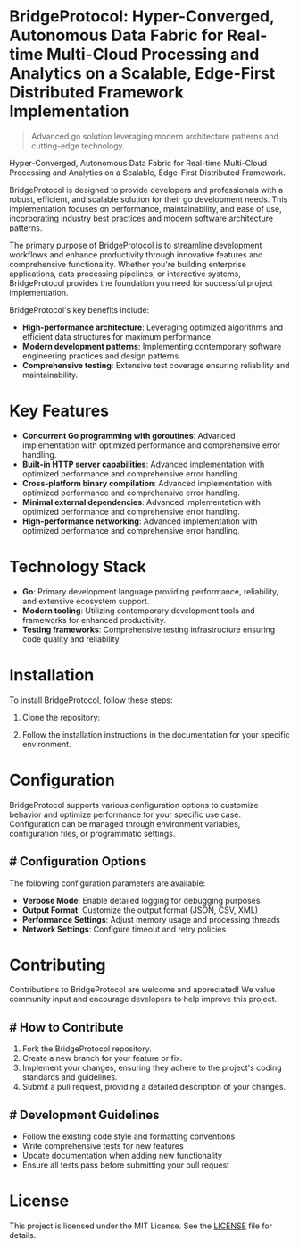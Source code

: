 <!-- fallback_BridgeProtocol_20251028204201_75681 -->

# BridgeProtocol: Hyper-Converged, Autonomous Data Fabric for Real-time Multi-Cloud Processing and Analytics on a Scalable, Edge-First Distributed Framework Implementation
> Advanced go solution leveraging modern architecture patterns and cutting-edge technology.

Hyper-Converged, Autonomous Data Fabric for Real-time Multi-Cloud Processing and Analytics on a Scalable, Edge-First Distributed Framework.

BridgeProtocol is designed to provide developers and professionals with a robust, efficient, and scalable solution for their go development needs. This implementation focuses on performance, maintainability, and ease of use, incorporating industry best practices and modern software architecture patterns.

The primary purpose of BridgeProtocol is to streamline development workflows and enhance productivity through innovative features and comprehensive functionality. Whether you're building enterprise applications, data processing pipelines, or interactive systems, BridgeProtocol provides the foundation you need for successful project implementation.

BridgeProtocol's key benefits include:

* **High-performance architecture**: Leveraging optimized algorithms and efficient data structures for maximum performance.
* **Modern development patterns**: Implementing contemporary software engineering practices and design patterns.
* **Comprehensive testing**: Extensive test coverage ensuring reliability and maintainability.

# Key Features

* **Concurrent Go programming with goroutines**: Advanced implementation with optimized performance and comprehensive error handling.
* **Built-in HTTP server capabilities**: Advanced implementation with optimized performance and comprehensive error handling.
* **Cross-platform binary compilation**: Advanced implementation with optimized performance and comprehensive error handling.
* **Minimal external dependencies**: Advanced implementation with optimized performance and comprehensive error handling.
* **High-performance networking**: Advanced implementation with optimized performance and comprehensive error handling.

# Technology Stack

* **Go**: Primary development language providing performance, reliability, and extensive ecosystem support.
* **Modern tooling**: Utilizing contemporary development tools and frameworks for enhanced productivity.
* **Testing frameworks**: Comprehensive testing infrastructure ensuring code quality and reliability.

# Installation

To install BridgeProtocol, follow these steps:

1. Clone the repository:


2. Follow the installation instructions in the documentation for your specific environment.

# Configuration

BridgeProtocol supports various configuration options to customize behavior and optimize performance for your specific use case. Configuration can be managed through environment variables, configuration files, or programmatic settings.

## # Configuration Options

The following configuration parameters are available:

* **Verbose Mode**: Enable detailed logging for debugging purposes
* **Output Format**: Customize the output format (JSON, CSV, XML)
* **Performance Settings**: Adjust memory usage and processing threads
* **Network Settings**: Configure timeout and retry policies

# Contributing

Contributions to BridgeProtocol are welcome and appreciated! We value community input and encourage developers to help improve this project.

## # How to Contribute

1. Fork the BridgeProtocol repository.
2. Create a new branch for your feature or fix.
3. Implement your changes, ensuring they adhere to the project's coding standards and guidelines.
4. Submit a pull request, providing a detailed description of your changes.

## # Development Guidelines

* Follow the existing code style and formatting conventions
* Write comprehensive tests for new features
* Update documentation when adding new functionality
* Ensure all tests pass before submitting your pull request

# License

This project is licensed under the MIT License. See the [LICENSE](https://github.com/JoseMariaAlarconArenas/BridgeProtocol/blob/main/LICENSE) file for details.
